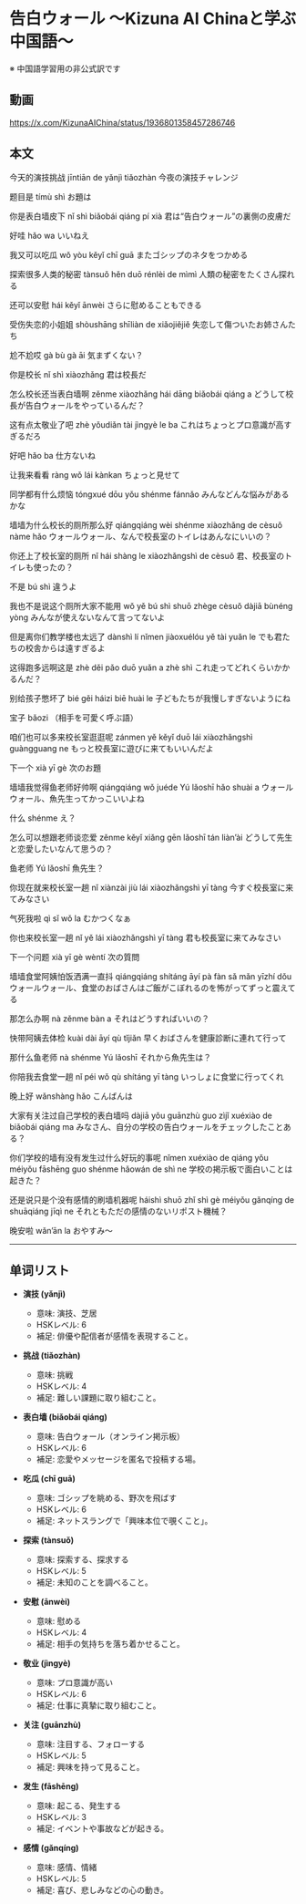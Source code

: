 # 告白ウォール 〜Kizuna AI Chinaと学ぶ中国語〜
※ 中国語学習用の非公式訳です

## 動画
https://x.com/KizunaAIChina/status/1936801358457286746

## 本文

今天的演技挑战
jīntiān de yǎnjì tiǎozhàn
今夜の演技チャレンジ

题目是
tímù shì
お題は

你是表白墙皮下
nǐ shì biǎobái qiáng pí xià
君は“告白ウォール”の裏側の皮膚だ

好哇
hǎo wa
いいねえ

我又可以吃瓜
wǒ yòu kěyǐ chī guā
またゴシップのネタをつかめる

探索很多人类的秘密
tànsuǒ hěn duō rénlèi de mìmì
人類の秘密をたくさん探れる

还可以安慰
hái kěyǐ ānwèi
さらに慰めることもできる

受伤失恋的小姐姐
shòushāng shīliàn de xiǎojiějiě
失恋して傷ついたお姉さんたち

尬不尬哎
gà bù gà āi
気まずくない？

你是校长
nǐ shì xiàozhǎng
君は校長だ

怎么校长还当表白墙啊
zěnme xiàozhǎng hái dāng biǎobái qiáng a
どうして校長が告白ウォールをやっているんだ？

这有点太敬业了吧
zhè yǒudiǎn tài jìngyè le ba
これはちょっとプロ意識が高すぎるだろ

好吧
hǎo ba
仕方ないね

让我来看看
ràng wǒ lái kànkan
ちょっと見せて

同学都有什么烦恼
tóngxué dōu yǒu shénme fánnǎo
みんなどんな悩みがあるかな

墙墙为什么校长的厕所那么好
qiángqiáng wèi shénme xiàozhǎng de cèsuǒ nàme hǎo
ウォールウォール、なんで校長室のトイレはあんなにいいの？

你还上了校长室的厕所
nǐ hái shàng le xiàozhǎngshì de cèsuǒ
君、校長室のトイレも使ったの？

不是
bú shì
違うよ

我也不是说这个厕所大家不能用
wǒ yě bú shì shuō zhège cèsuǒ dàjiā bùnéng yòng
みんなが使えないなんて言ってないよ

但是离你们教学楼也太远了
dànshì lí nǐmen jiàoxuélóu yě tài yuǎn le
でも君たちの校舎からは遠すぎるよ

这得跑多远啊这是
zhè děi pǎo duō yuǎn a zhè shì
これ走ってどれくらいかかるんだ？

别给孩子憋坏了
bié gěi háizi biē huài le
子どもたちが我慢しすぎないようにね

宝子
bǎozi
（相手を可愛く呼ぶ語）

咱们也可以多来校长室逛逛呢
zánmen yě kěyǐ duō lái xiàozhǎngshì guàngguang ne
もっと校長室に遊びに来てもいいんだよ

下一个
xià yī gè
次のお題

墙墙我觉得鱼老师好帅啊
qiángqiáng wǒ juéde Yú lǎoshī hǎo shuài a
ウォールウォール、魚先生ってかっこいいよね

什么
shénme
え？

怎么可以想跟老师谈恋爱
zěnme kěyǐ xiǎng gēn lǎoshī tán liàn’ài
どうして先生と恋愛したいなんて思うの？

鱼老师
Yú lǎoshī
魚先生？

你现在就来校长室一趟
nǐ xiànzài jiù lái xiàozhǎngshì yī tàng
今すぐ校長室に来てみなさい

气死我啦
qì sǐ wǒ la
むかつくなぁ

你也来校长室一趟
nǐ yě lái xiàozhǎngshì yī tàng
君も校長室に来てみなさい

下一个问题
xià yī gè wèntí
次の質問

墙墙食堂阿姨怕饭洒满一直抖
qiángqiáng shítáng āyí pà fàn sǎ mǎn yīzhí dǒu
ウォールウォール、食堂のおばさんはご飯がこぼれるのを怖がってずっと震えてる

那怎么办啊
nà zěnme bàn a
それはどうすればいいの？

快带阿姨去体检
kuài dài āyí qù tǐjiǎn
早くおばさんを健康診断に連れて行って

那什么鱼老师
nà shénme Yú lǎoshī
それから魚先生は？

你陪我去食堂一趟
nǐ péi wǒ qù shítáng yī tàng
いっしょに食堂に行ってくれ

晚上好
wǎnshàng hǎo
こんばんは

大家有关注过自己学校的表白墙吗
dàjiā yǒu guānzhù guo zìjǐ xuéxiào de biǎobái qiáng ma
みなさん、自分の学校の告白ウォールをチェックしたことある？

你们学校的墙有没有发生过什么好玩的事呢
nǐmen xuéxiào de qiáng yǒu méiyǒu fāshēng guo shénme hǎowán de shì ne
学校の掲示板で面白いことは起きた？

还是说只是个没有感情的刷墙机器呢
háishì shuō zhǐ shì gè méiyǒu gǎnqíng de shuāqiáng jīqì ne
それともただの感情のないリポスト機械？

晚安啦
wǎn’ān la
おやすみ～

---

## 单词リスト

* **演技 (yǎnjì)**

  * 意味: 演技、芝居
  * HSKレベル: 6
  * 補足: 俳優や配信者が感情を表現すること。

* **挑战 (tiǎozhàn)**

  * 意味: 挑戦
  * HSKレベル: 4
  * 補足: 難しい課題に取り組むこと。

* **表白墙 (biǎobái qiáng)**

  * 意味: 告白ウォール（オンライン掲示板）
  * HSKレベル: 6
  * 補足: 恋愛やメッセージを匿名で投稿する場。

* **吃瓜 (chī guā)**

  * 意味: ゴシップを眺める、野次を飛ばす
  * HSKレベル: 6
  * 補足: ネットスラングで「興味本位で覗くこと」。

* **探索 (tànsuǒ)**

  * 意味: 探索する、探求する
  * HSKレベル: 5
  * 補足: 未知のことを調べること。

* **安慰 (ānwèi)**

  * 意味: 慰める
  * HSKレベル: 4
  * 補足: 相手の気持ちを落ち着かせること。

* **敬业 (jìngyè)**

  * 意味: プロ意識が高い
  * HSKレベル: 6
  * 補足: 仕事に真摯に取り組むこと。

* **关注 (guānzhù)**

  * 意味: 注目する、フォローする
  * HSKレベル: 5
  * 補足: 興味を持って見ること。

* **发生 (fāshēng)**

  * 意味: 起こる、発生する
  * HSKレベル: 3
  * 補足: イベントや事故などが起きる。

* **感情 (gǎnqíng)**

  * 意味: 感情、情緒
  * HSKレベル: 5
  * 補足: 喜び、悲しみなどの心の動き。
